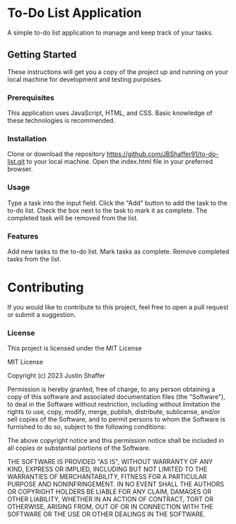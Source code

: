 # To-Do List Application
A simple to-do list application to manage and keep track of your tasks.

## Getting Started
These instructions will get you a copy of the project up and running on your local machine for development and testing purposes.

### Prerequisites
This application uses JavaScript, HTML, and CSS. Basic knowledge of these technologies is recommended.

### Installation
Clone or download the repository https://github.com/JBShaffer91/to-do-list.git to your local machine.
Open the index.html file in your preferred browser.
### Usage
Type a task into the input field.
Click the "Add" button to add the task to the to-do list.
Check the box next to the task to mark it as complete.
The completed task will be removed from the list.
### Features
Add new tasks to the to-do list.
Mark tasks as complete.
Remove completed tasks from the list.
# Contributing
If you would like to contribute to this project, feel free to open a pull request or submit a suggestion.

### License
This project is licensed under the MIT License 

MIT License

Copyright (c) 2023 Justin Shaffer

Permission is hereby granted, free of charge, to any person obtaining a copy
of this software and associated documentation files (the "Software"), to deal
in the Software without restriction, including without limitation the rights
to use, copy, modify, merge, publish, distribute, sublicense, and/or sell
copies of the Software, and to permit persons to whom the Software is
furnished to do so, subject to the following conditions:

The above copyright notice and this permission notice shall be included in all
copies or substantial portions of the Software.

THE SOFTWARE IS PROVIDED "AS IS", WITHOUT WARRANTY OF ANY KIND, EXPRESS OR
IMPLIED, INCLUDING BUT NOT LIMITED TO THE WARRANTIES OF MERCHANTABILITY,
FITNESS FOR A PARTICULAR PURPOSE AND NONINFRINGEMENT. IN NO EVENT SHALL THE
AUTHORS OR COPYRIGHT HOLDERS BE LIABLE FOR ANY CLAIM, DAMAGES OR OTHER
LIABILITY, WHETHER IN AN ACTION OF CONTRACT, TORT OR OTHERWISE, ARISING FROM,
OUT OF OR IN CONNECTION WITH THE SOFTWARE OR THE USE OR OTHER DEALINGS IN THE
SOFTWARE.



